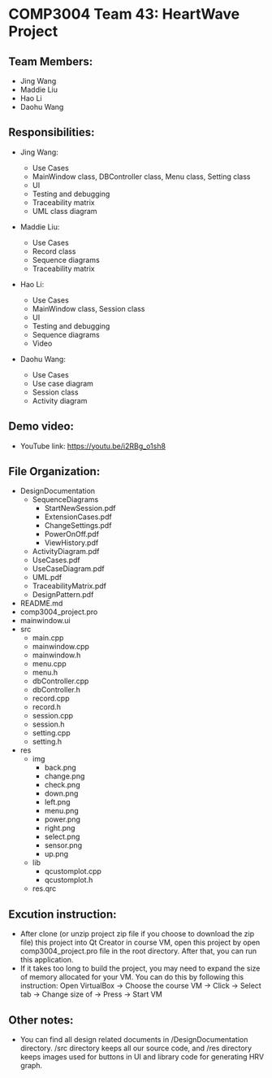 # COMP3004 Team 43: HeartWave Project

## Team Members:
- Jing Wang
- Maddie Liu
- Hao Li
- Daohu Wang

## Responsibilities:
- Jing Wang:
  - Use Cases
  - MainWindow class, DBController class, Menu class, Setting class
  - UI
  - Testing and debugging
  - Traceability matrix
  - UML class diagram

- Maddie Liu:
  - Use Cases
  - Record class
  - Sequence diagrams
  - Traceability matrix

- Hao Li:
  - Use Cases
  - MainWindow class, Session class
  - UI
  - Testing and debugging
  - Sequence diagrams
  - Video

- Daohu Wang:
  - Use Cases
  - Use case diagram
  - Session class
  - Activity diagram

## Demo video:
- YouTube link: https://youtu.be/i2RBg_o1sh8

## File Organization:
- DesignDocumentation
    - SequenceDiagrams
        - StartNewSession.pdf
        - ExtensionCases.pdf
        - ChangeSettings.pdf
        - PowerOnOff.pdf
        - ViewHistory.pdf
    - ActivityDiagram.pdf
    - UseCases.pdf
    - UseCaseDiagram.pdf
    - UML.pdf
    - TraceabilityMatrix.pdf
    - DesignPattern.pdf
- README.md
- comp3004_project.pro
- mainwindow.ui
- src
    - main.cpp
    - mainwindow.cpp
    - mainwindow.h
    - menu.cpp
    - menu.h
    - dbController.cpp
    - dbController.h
    - record.cpp
    - record.h
    - session.cpp
    - session.h
    - setting.cpp
    - setting.h
- res
    - img
        - back.png
        - change.png
        - check.png
        - down.png
        - left.png
        - menu.png
        - power.png
        - right.png
        - select.png
        - sensor.png
        - up.png
    - lib
        - qcustomplot.cpp
        - qcustomplot.h
    - res.qrc

## Excution instruction:
- After clone (or unzip project zip file if you choose to download the zip file) this project into Qt Creator in course VM, open this project by open comp3004_project.pro file in the root directory. After that, you can run this application.
- If it takes too long to build the project, you may need to expand the size of memory allocated for your VM. You can do this by following this instruction: Open VirtualBox -> Choose the course VM -> Click <Setting> -> Select <System> tab -> Change size of <Base Memory> -> Press <OK> -> Start VM

## Other notes:
- You can find all design related documents in /DesignDocumentation directory. /src directory keeps all our source code, and /res directory keeps images used for buttons in UI and library code for generating HRV graph.
